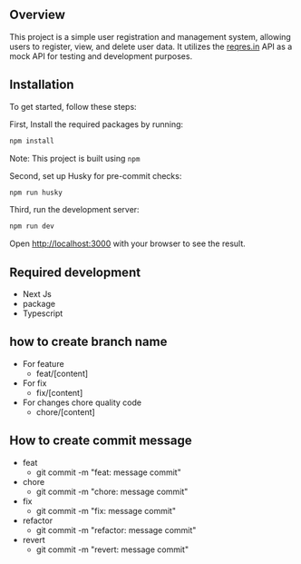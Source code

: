 ## Overview

This project is a simple user registration and management system, allowing users to register, view, and delete user data. It utilizes the [reqres.in](https://reqres.in/) API as a mock API for testing and development purposes.

## Installation

To get started, follow these steps:

First, Install the required packages by running:

```bash
npm install
```

Note: This project is built using `npm`

Second, set up Husky for pre-commit checks:

```bash
npm run husky
```

Third, run the development server:

```bash
npm run dev
```

Open [http://localhost:3000](http://localhost:3000) with your browser to see the result.

## Required development

- Next Js
- package
- Typescript

## how to create branch name

- For feature
  - feat/[content]
- For fix
  - fix/[content]
- For changes chore quality code
  - chore/[content]

## How to create commit message

- feat
  - git commit -m "feat: message commit"
- chore
  - git commit -m "chore: message commit"
- fix
  - git commit -m "fix: message commit"
- refactor
  - git commit -m "refactor: message commit"
- revert
  - git commit -m "revert: message commit"
